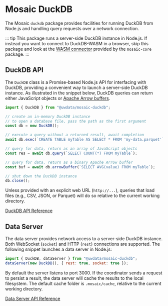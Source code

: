 # Mosaic DuckDB

The Mosaic `duckdb` package provides facilities for running DuckDB from Node.js and handling query requests over a network connection.

::: tip
This package runs a server-side DuckDB instance in Node.js. If instead you want to connect to DuckDB-WASM in a browser, skip this package and look at the [WASM connector](/api/connectors#wasmConnector) provided by the `mosaic-core` package.
:::

## DuckDB API

The `DuckDB` class is a Promise-based Node.js API for interfacing with DuckDB,
providing a convenient way to launch a server-side DuckDB instance.
As illustrated in the snippet below, DuckDB queries can return either JavaScript objects or [Apache Arrow buffers](https://arrow.apache.org/).

``` js
import { DuckDB } from "@uwdata/mosaic-duckdb";

// create an in-memory DuckDB instance
// to open a database file, pass the path as the first argument
const db = new DuckDB();

// execute a query without a returned result, await completion
await db.exec(`CREATE TABLE myTable AS SELECT * FROM 'my-data.parquet'`);

// query for data, return as an array of JavaScript objects
const res = await db.query(`SELECT COUNT(*) FROM myTable`);

// query for data, return as a binary Apache Arrow buffer
const buf = await db.arrowBuffer(`SELECT AVG(value) FROM myTable`);

// shut down the DuckDB instance
db.close();
```

Unless provided with an explicit web URL (`http://...`), queries that load files (e.g., CSV, JSON, or Parquet) will do so relative to the current working directory.

[DuckDB API Reference](/api/duckdb/duckdb)

## Data Server

The data server provides network access to a server-side DuckDB instance.
Both WebSocket (`socket`) and HTTP (`rest`) connections are supported.
The following snippet launches a data server in Node.js:

``` js
import { DuckDB, dataServer } from "@uwdata/mosaic-duckdb";
dataServer(new DuckDB(), { rest: true, socket: true });
```

By default the server listens to port 3000.
If the coordinator sends a request to persist a result, the data server will cache the results to the local filesystem.
The default cache folder is `.mosaic/cache`, relative to the current working directory.

[Data Server API Reference](/api/duckdb/data-server)
